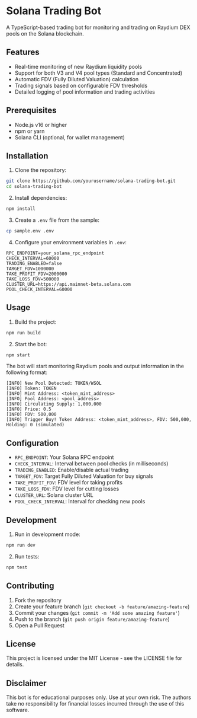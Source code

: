 # Solana Trading Bot

A TypeScript-based trading bot for monitoring and trading on Raydium DEX pools on the Solana blockchain.

## Features

- Real-time monitoring of new Raydium liquidity pools
- Support for both V3 and V4 pool types (Standard and Concentrated)
- Automatic FDV (Fully Diluted Valuation) calculation
- Trading signals based on configurable FDV thresholds
- Detailed logging of pool information and trading activities

## Prerequisites

- Node.js v16 or higher
- npm or yarn
- Solana CLI (optional, for wallet management)

## Installation

1. Clone the repository:
```bash
git clone https://github.com/yourusername/solana-trading-bot.git
cd solana-trading-bot
```

2. Install dependencies:
```bash
npm install
```

3. Create a `.env` file from the sample:
```bash
cp sample.env .env
```

4. Configure your environment variables in `.env`:
```env
RPC_ENDPOINT=your_solana_rpc_endpoint
CHECK_INTERVAL=60000
TRADING_ENABLED=false
TARGET_FDV=1000000
TAKE_PROFIT_FDV=2000000
TAKE_LOSS_FDV=500000
CLUSTER_URL=https://api.mainnet-beta.solana.com
POOL_CHECK_INTERVAL=60000
```

## Usage

1. Build the project:
```bash
npm run build
```

2. Start the bot:
```bash
npm start
```

The bot will start monitoring Raydium pools and output information in the following format:
```
[INFO] New Pool Detected: TOKEN/WSOL
[INFO] Token: TOKEN
[INFO] Mint Address: <token_mint_address>
[INFO] Pool Address: <pool_address>
[INFO] Circulating Supply: 1,000,000
[INFO] Price: 0.5
[INFO] FDV: 500,000
[INFO] Trigger Buy! Token Address: <token_mint_address>, FDV: 500,000, Holding: 0 (simulated)
```

## Configuration

- `RPC_ENDPOINT`: Your Solana RPC endpoint
- `CHECK_INTERVAL`: Interval between pool checks (in milliseconds)
- `TRADING_ENABLED`: Enable/disable actual trading
- `TARGET_FDV`: Target Fully Diluted Valuation for buy signals
- `TAKE_PROFIT_FDV`: FDV level for taking profits
- `TAKE_LOSS_FDV`: FDV level for cutting losses
- `CLUSTER_URL`: Solana cluster URL
- `POOL_CHECK_INTERVAL`: Interval for checking new pools

## Development

1. Run in development mode:
```bash
npm run dev
```

2. Run tests:
```bash
npm test
```

## Contributing

1. Fork the repository
2. Create your feature branch (`git checkout -b feature/amazing-feature`)
3. Commit your changes (`git commit -m 'Add some amazing feature'`)
4. Push to the branch (`git push origin feature/amazing-feature`)
5. Open a Pull Request

## License

This project is licensed under the MIT License - see the LICENSE file for details.

## Disclaimer

This bot is for educational purposes only. Use at your own risk. The authors take no responsibility for financial losses incurred through the use of this software.
